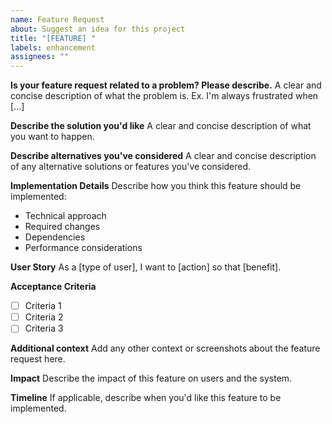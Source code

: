 ```yaml
---
name: Feature Request
about: Suggest an idea for this project
title: "[FEATURE] "
labels: enhancement
assignees: ""
---
```


**Is your feature request related to a problem? Please describe.**
A clear and concise description of what the problem is. Ex. I'm always frustrated when [...]

**Describe the solution you'd like**
A clear and concise description of what you want to happen.

**Describe alternatives you've considered**
A clear and concise description of any alternative solutions or features you've considered.

**Implementation Details**
Describe how you think this feature should be implemented:

- Technical approach
- Required changes
- Dependencies
- Performance considerations

**User Story**
As a [type of user], I want to [action] so that [benefit].

**Acceptance Criteria**

- [ ] Criteria 1
- [ ] Criteria 2
- [ ] Criteria 3

**Additional context**
Add any other context or screenshots about the feature request here.

**Impact**
Describe the impact of this feature on users and the system.

**Timeline**
If applicable, describe when you'd like this feature to be implemented.
